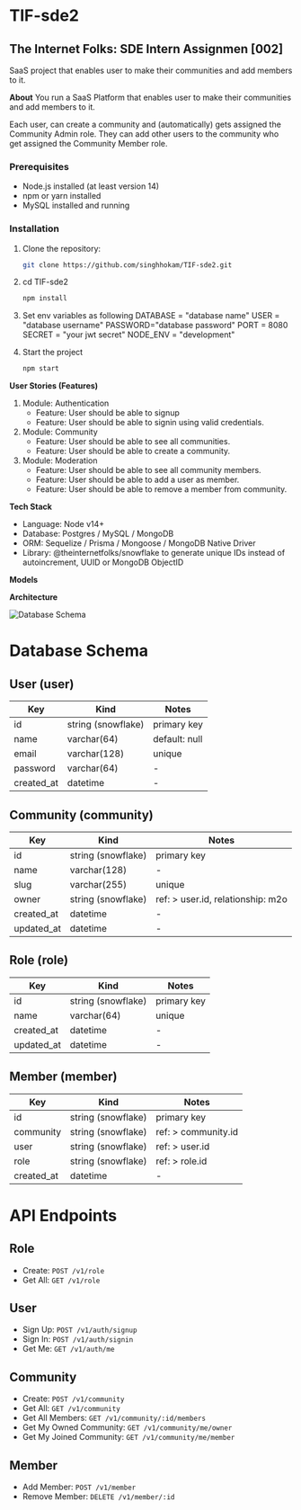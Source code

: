# TIF-sde2

## The Internet Folks: SDE Intern Assignmen [002]

SaaS project that enables user to make their communities and add members to it.

**About**
You run a SaaS Platform that enables user to make their communities and add members to it.

Each user, can create a community and (automatically) gets assigned the Community Admin role. They can add other users to the community who get assigned the Community Member role.

### Prerequisites

- Node.js installed (at least version 14)
- npm or yarn installed
- MySQL installed and running

### Installation

1. Clone the repository:

   ```bash
   git clone https://github.com/singhhokam/TIF-sde2.git

   ```

2. cd TIF-sde2

   ```bash
   npm install

   ```

3. Set env variables as following
   DATABASE = "database name"
   USER = "database username"
   PASSWORD="database password"
   PORT = 8080
   SECRET = "your jwt secret"
   NODE_ENV = "development"

4. Start the project
   ```bash
   npm start
   ```

**User Stories (Features)**

1. Module: Authentication
   - Feature: User should be able to signup
   - Feature: User should be able to signin using valid credentials.
2. Module: Community
   - Feature: User should be able to see all communities.
   - Feature: User should be able to create a community.
3. Module: Moderation
   - Feature: User should be able to see all community members.
   - Feature: User should be able to add a user as member.
   - Feature: User should be able to remove a member from community.

**Tech Stack**

- Language: Node v14+
- Database: Postgres / MySQL / MongoDB
- ORM: Sequelize / Prisma / Mongoose / MongoDB Native Driver
- Library: @theinternetfolks/snowflake to generate unique IDs instead of autoincrement, UUID or MongoDB ObjectID

**Models**

**Architecture**

![Database Schema](https://i.postimg.cc/yYxqP7P7/Hiring-Assignment.png)

# Database Schema

## User (user)

| Key        | Kind               | Notes         |
| ---------- | ------------------ | ------------- |
| id         | string (snowflake) | primary key   |
| name       | varchar(64)        | default: null |
| email      | varchar(128)       | unique        |
| password   | varchar(64)        | -             |
| created_at | datetime           | -             |

## Community (community)

| Key        | Kind               | Notes                             |
| ---------- | ------------------ | --------------------------------- |
| id         | string (snowflake) | primary key                       |
| name       | varchar(128)       | -                                 |
| slug       | varchar(255)       | unique                            |
| owner      | string (snowflake) | ref: > user.id, relationship: m2o |
| created_at | datetime           | -                                 |
| updated_at | datetime           | -                                 |

## Role (role)

| Key        | Kind               | Notes       |
| ---------- | ------------------ | ----------- |
| id         | string (snowflake) | primary key |
| name       | varchar(64)        | unique      |
| created_at | datetime           | -           |
| updated_at | datetime           | -           |

## Member (member)

| Key        | Kind               | Notes               |
| ---------- | ------------------ | ------------------- |
| id         | string (snowflake) | primary key         |
| community  | string (snowflake) | ref: > community.id |
| user       | string (snowflake) | ref: > user.id      |
| role       | string (snowflake) | ref: > role.id      |
| created_at | datetime           | -                   |

# API Endpoints

## Role

- Create: `POST /v1/role`
- Get All: `GET /v1/role`

## User

- Sign Up: `POST /v1/auth/signup`
- Sign In: `POST /v1/auth/signin`
- Get Me: `GET /v1/auth/me`

## Community

- Create: `POST /v1/community`
- Get All: `GET /v1/community`
- Get All Members: `GET /v1/community/:id/members`
- Get My Owned Community: `GET /v1/community/me/owner`
- Get My Joined Community: `GET /v1/community/me/member`

## Member

- Add Member: `POST /v1/member`
- Remove Member: `DELETE /v1/member/:id`
